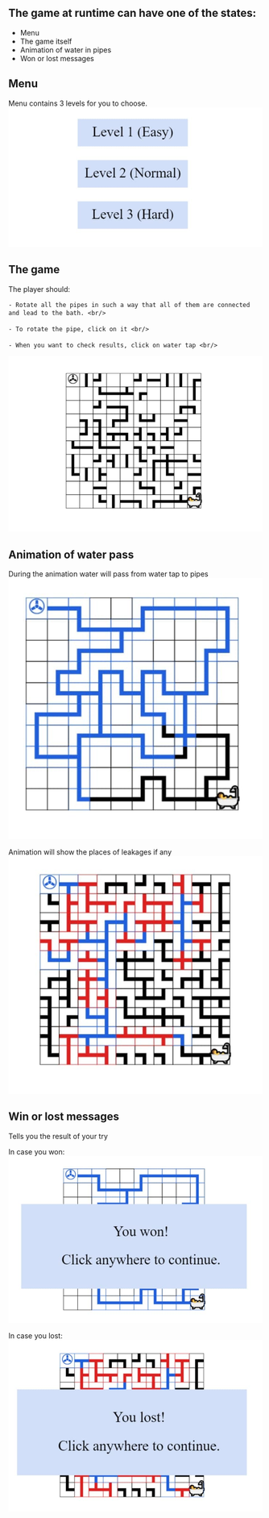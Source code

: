 ## The game at runtime can have one of the states:
* Menu
* The game itself
* Animation of water in pipes
* Won or lost messages

## Menu
  Menu contains 3 levels for you to choose.
  ![Vim + ghcid + stack repl](images/Menu.jpg)
  
  
## The game
  The player should:
    
    - Rotate all the pipes in such a way that all of them are connected and lead to the bath. <br/>
    
    - To rotate the pipe, click on it <br/>
    
    - When you want to check results, click on water tap <br/>
  ![Vim + ghcid + stack repl](images/level.jpg)


## Animation of water pass
  During the animation water will pass from water tap to pipes
  ![Vim + ghcid + stack repl](images/flow.jpg)
  
  Animation will show the places of leakages if any
  ![Vim + ghcid + stack repl](images/leakage.jpg)
  
  
## Win or lost messages
  Tells you the result of your try
  
  In case you won:
  ![Vim + ghcid + stack repl](images/won.jpg)
  
  In case you lost:
  ![Vim + ghcid + stack repl](images/lost.jpg)
